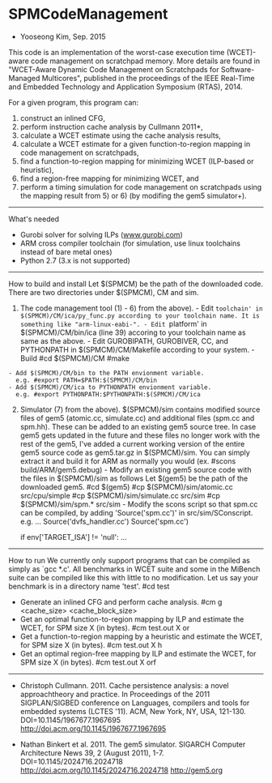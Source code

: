 # SPMCodeManagement
- Yooseong Kim, Sep. 2015

This code is an implementation of the worst-case execution time (WCET)-aware code management on scratchpad memory. More details are found in "WCET-Aware Dynamic Code Management on Scratchpads for Software-Managed Multicores", published in the proceedings of the IEEE Real-Time and Embedded Technology and Application Symposium (RTAS),  2014. 

For a given program, this program can:
1) construct an inlined CFG,
2) perform instruction cache analysis by Cullmann 2011*,
3) calculate a WCET estimate using the cache analysis results,
4) calculate a WCET estimate for a given function-to-region mapping in code management on scratchpads,
5) find a function-to-region mapping for minimizing WCET (ILP-based or heuristic),
6) find a region-free mapping for minimizing WCET, and
7) perform a timing simulation for code management on scratchpads using the mapping result from 5) or 6) (by modifing the gem5 simulator+).
---------

What's needed 
- Gurobi solver for solving ILPs (www.gurobi.com)
- ARM cross compiler toolchain (for simulation, use linux toolchains instead of bare metal ones)
- Python 2.7 (3.x is not supported)
---------

How to build and install
  Let $(SPMCM) be the path of the downloaded code. There are two directories under $(SPMCM), CM and sim.
  1. The code management tool (1) - 6) from the above).
    - Edit `toolchain' in $(SPMCM)/CM/ica/py_func.py according to your toolchain name. It is something like "arm-linux-eabi-".
    - Edit `platform' in $(SPMCM)/CM/bin/ica (line 39) accoring to your toolchain name as same as the above. 
    - Edit GUROBIPATH, GUROBIVER, CC, and PYTHONPATH in $(SPMCM)/CM/Makefile according to your system. 
    - Build
      #cd $(SPMCM)/CM
      #make
   
    - Add $(SPMCM)/CM/bin to the PATH envionment variable.
      e.g. #export PATH=$PATH:$(SPMCM)/CM/bin
    - Add $(SPMCM)/CM/ica to PYTHONPATH envionment variable.
      e.g. #export PYTHONPATH:$PYTHONPATH:$(SPMCM)/CM/ica
  
  2. Simulator (7) from the above).
    $(SPMCM)/sim contains modified source files of gem5 (atomic.cc, simulate.cc) and additional files (spm.cc and spm.hh). These can be added to an existing gem5 source tree. In case gem5 gets updated in the future and these files no longer work with the rest of the gem5, I've added a current working version of the entire gem5 source code as gem5.tar.gz in $(SPMCM)/sim. You can simply extract it and build it for ARM as normally you would (ex. #scons build/ARM/gem5.debug)
    - Modify an existing gem5 source code with the files in $(SPMCM)/sim as follows
      Let $(gem5) be the path of the downloaded gem5. 
      #cd $(gem5)
      #cp $(SPMCM)/sim/atomic.cc src/cpu/simple
      #cp $(SPMCM)/sim/simulate.cc src/sim
      #cp $(SPMCM)/sim/spm.* src/sim
    - Modify the scons script so that spm.cc can be compiled, by adding 'Source('spm.cc')' in src/sim/SConscript.
      e.g. 
        ...
        Source('dvfs_handler.cc')
        Source('spm.cc')
      
        if env['TARGET_ISA'] != 'null':
        ...
---------

How to run
  We currently only support programs that can be compiled as simply as `gcc *.c'. All benchmarks in WCET suite and some in the MiBench suite can be compiled like this with little to no modification. Let us say your benchmark is in a directory name 'test'.
  #cd test
  - Generate an inlined CFG and perform cache analysis.
    #cm g <cache_size> <cache_block_size> <associativity>
  - Get an optimal function-to-region mapping by ILP and estimate the WCET, for SPM size X (in bytes).
    #cm test.out X or
  - Get a function-to-region mapping by a heuristic and estimate the WCET, for SPM size X (in bytes).
    #cm test.out X h
  - Get an optimal region-free mapping by ILP and estimate the WCET, for SPM size X (in bytes).
    #cm test.out X orf
---------

* Christoph Cullmann. 2011. Cache persistence analysis: a novel approachtheory and practice. 
 In Proceedings of the 2011 SIGPLAN/SIGBED conference on Languages, compilers and tools for embedded systems (LCTES '11). ACM, New York, NY, USA, 121-130. 
 DOI=10.1145/1967677.1967695 
 http://doi.acm.org/10.1145/1967677.1967695
+ Nathan Binkert et al. 2011. The gem5 simulator. 
 SIGARCH Computer Architecture News 39, 2 (August 2011), 1-7. 
 DOI=10.1145/2024716.2024718
 http://doi.acm.org/10.1145/2024716.2024718 
 http://gem5.org
 
